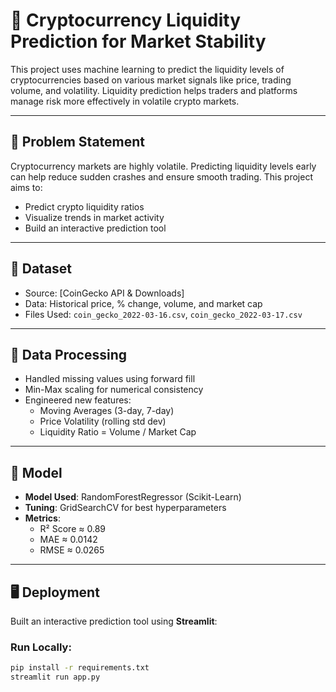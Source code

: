 # 🚀 Cryptocurrency Liquidity Prediction for Market Stability

This project uses machine learning to predict the liquidity levels of cryptocurrencies based on various market signals like price, trading volume, and volatility. Liquidity prediction helps traders and platforms manage risk more effectively in volatile crypto markets.

---

## 📌 Problem Statement

Cryptocurrency markets are highly volatile. Predicting liquidity levels early can help reduce sudden crashes and ensure smooth trading. This project aims to:

- Predict crypto liquidity ratios
- Visualize trends in market activity
- Build an interactive prediction tool

---

## 📁 Dataset

- Source: [CoinGecko API & Downloads]
- Data: Historical price, % change, volume, and market cap
- Files Used: `coin_gecko_2022-03-16.csv`, `coin_gecko_2022-03-17.csv`

---

## 🧪 Data Processing

- Handled missing values using forward fill
- Min-Max scaling for numerical consistency
- Engineered new features:
  - Moving Averages (3-day, 7-day)
  - Price Volatility (rolling std dev)
  - Liquidity Ratio = Volume / Market Cap

---

## 🤖 Model

- **Model Used**: RandomForestRegressor (Scikit-Learn)
- **Tuning**: GridSearchCV for best hyperparameters
- **Metrics**:
  - R² Score ≈ 0.89
  - MAE ≈ 0.0142
  - RMSE ≈ 0.0265

---

## 🖥️ Deployment

Built an interactive prediction tool using **Streamlit**:

### Run Locally:

```bash
pip install -r requirements.txt
streamlit run app.py
